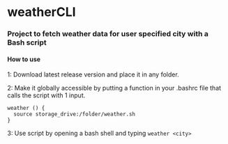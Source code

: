 # weatherCLI
### Project to fetch weather data for user specified city with a Bash script
#### How to use
1: Download latest release version and place it in any folder.

2: Make it globally accessible by putting a function in your .bashrc file that calls the script with 1 input.

```
weather () {
  source storage_drive:/folder/weather.sh
}
```
3: Use script by opening a bash shell and typing ```weather <city>```
